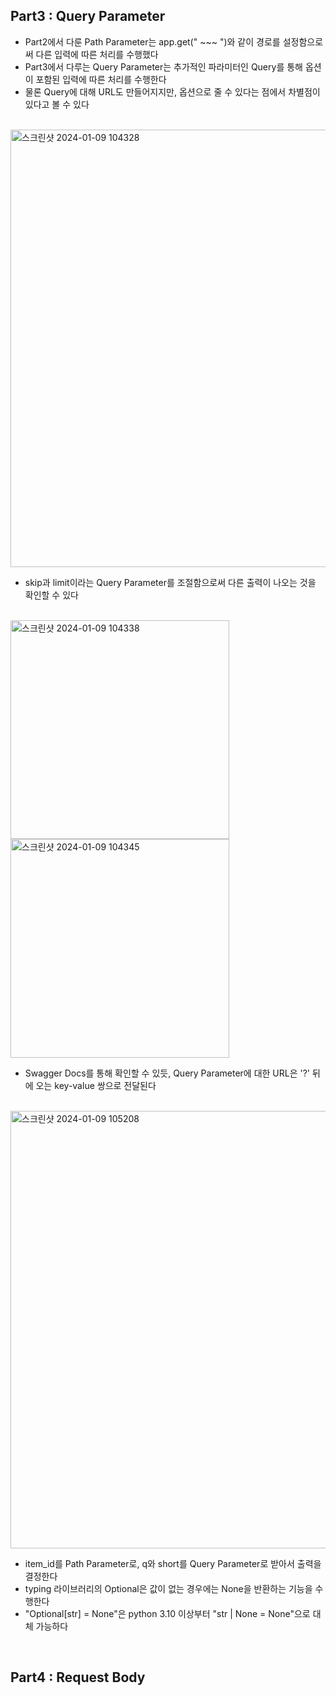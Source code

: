 ## Part3 : Query Parameter
- Part2에서 다룬 Path Parameter는 app.get(" ~~~ ")와 같이 경로를 설정함으로써 다른 입력에 따른 처리를 수행했다
- Part3에서 다루는 Query Parameter는 추가적인 파라미터인 Query를 통해 옵션이 포함된 입력에 따른 처리를 수행한다
- 물론 Query에 대해 URL도 만들어지지만, 옵션으로 줄 수 있다는 점에서 차별점이 있다고 볼 수 있다

<br> 

<img width="700" alt="스크린샷 2024-01-09 104328" src="https://github.com/namkidong98/FastAPI_Study/assets/113520117/470173e6-61f2-44a1-adcf-34dfb3c48a6d">

- skip과 limit이라는 Query Parameter를 조절함으로써 다른 출력이 나오는 것을 확인할 수 있다 

<br> 

<img width="350" alt="스크린샷 2024-01-09 104338" src="https://github.com/namkidong98/FastAPI_Study/assets/113520117/318796d9-5cc7-4b10-aebe-53b3b2fee072">
<img width="350" alt="스크린샷 2024-01-09 104345" src="https://github.com/namkidong98/FastAPI_Study/assets/113520117/ad23cc3e-e8ad-427c-99a2-9d384028ef1a">

- Swagger Docs를 통해 확인할 수 있듯, Query Parameter에 대한 URL은 '?' 뒤에 오는 key-value 쌍으로 전달된다

<br>

<img width="700" alt="스크린샷 2024-01-09 105208" src="https://github.com/namkidong98/FastAPI_Study/assets/113520117/6884e012-c4dd-442a-88f0-0f00dcb130a7">

- item_id를 Path Parameter로, q와 short를 Query Parameter로 받아서 출력을 결정한다
- typing 라이브러리의 Optional은 값이 없는 경우에는 None을 반환하는 기능을 수행한다
- "Optional[str] = None"은 python 3.10 이상부터 "str | None = None"으로 대체 가능하다

<br>

## Part4 : Request Body

